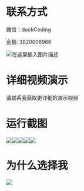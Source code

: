 # 联系方式

微信：duckCoding

企鹅: 3820006966

![在这里插入图片描述](http://upload.cxycsx.vip/91ab4bcb4f2c4c6db86365bb6d6e9c62.jpeg)

# 详细视频演示

请联系我获取更详细的演示视频

# 运行截图

![](http://www.bysj52.com/uploadfile/ueditor/image/202306/%E6%AF%95%E8%AE%BEspringboot280%E5%9F%BA%E4%BA%8EWEB%E7%9A%84%E6%97%85%E6%B8%B8%E6%8E%A8%E8%8D%90%E7%B3%BB%E7%BB%9F%E6%AF%95%E4%B8%9A%E8%AE%BE%E8%AE%A1/2.png)![](http://www.bysj52.com/uploadfile/ueditor/image/202306/%E6%AF%95%E8%AE%BEspringboot280%E5%9F%BA%E4%BA%8EWEB%E7%9A%84%E6%97%85%E6%B8%B8%E6%8E%A8%E8%8D%90%E7%B3%BB%E7%BB%9F%E6%AF%95%E4%B8%9A%E8%AE%BE%E8%AE%A1/4.png)![](http://www.bysj52.com/uploadfile/ueditor/image/202306/%E6%AF%95%E8%AE%BEspringboot280%E5%9F%BA%E4%BA%8EWEB%E7%9A%84%E6%97%85%E6%B8%B8%E6%8E%A8%E8%8D%90%E7%B3%BB%E7%BB%9F%E6%AF%95%E4%B8%9A%E8%AE%BE%E8%AE%A1/5.png)![](http://www.bysj52.com/uploadfile/ueditor/image/202306/%E6%AF%95%E8%AE%BEspringboot280%E5%9F%BA%E4%BA%8EWEB%E7%9A%84%E6%97%85%E6%B8%B8%E6%8E%A8%E8%8D%90%E7%B3%BB%E7%BB%9F%E6%AF%95%E4%B8%9A%E8%AE%BE%E8%AE%A1/1.png)![](http://www.bysj52.com/uploadfile/ueditor/image/202306/%E6%AF%95%E8%AE%BEspringboot280%E5%9F%BA%E4%BA%8EWEB%E7%9A%84%E6%97%85%E6%B8%B8%E6%8E%A8%E8%8D%90%E7%B3%BB%E7%BB%9F%E6%AF%95%E4%B8%9A%E8%AE%BE%E8%AE%A1/3.png)

# 为什么选择我

![](http://upload.cxycsx.vip/%E7%A8%8B%E5%BA%8F%E8%AE%BE%E8%AE%A1.png)

